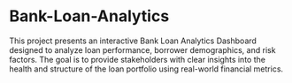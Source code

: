 # Bank-Loan-Analytics
This project presents an interactive Bank Loan Analytics Dashboard designed to analyze loan performance, borrower demographics, and risk factors. The goal is to provide stakeholders with clear insights into the health and structure of the loan portfolio using real-world financial metrics.
